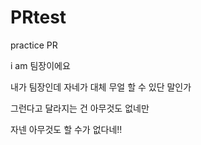 # PRtest
practice PR

i am 팀장이에요

내가 팀장인데 자네가 대체 무얼 할 수 있단 말인가

그런다고 달라지는 건 아무것도 없네만

자넨 아무것도 할 수가 없다네!!
